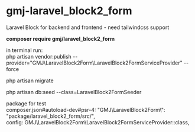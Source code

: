 # gmj-laravel_block2_form

Laravel Block for backend and frontend - need tailwindcss support

**composer require gmj/laravel_block2_form**

in terminal run:<br/>
php artisan vendor:publish --provider="GMJ\LaravelBlock2Form\LaravelBlock2FormServiceProvider" --force

php artisan migrate

php artisan db:seed --class=LaravelBlock2FormSeeder

package for test<br/>
composer.json#autoload-dev#psr-4: "GMJ\\LaravelBlock2Form\\": "package/laravel_block2_form/src/",<br/>
config: GMJ\LaravelBlock2Form\LaravelBlock2FormServiceProvider::class,
